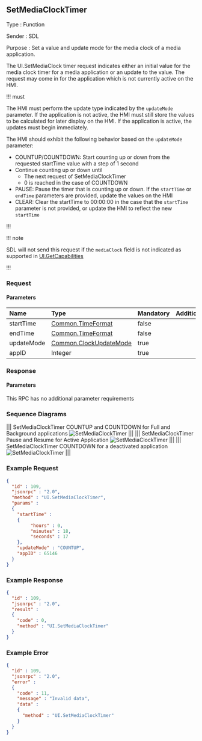 ## SetMediaClockTimer

Type
: Function

Sender
: SDL

Purpose
: Set a value and update mode for the media clock of a media application.

The UI.SetMediaClock timer request indicates either an initial value for the media clock timer for a media application or an update to the value. The request may come in for the application which is not currently active on the HMI.

!!! must

The HMI must perform the update type indicated by the `updateMode` parameter. If the application is not active, the HMI must still store the values to be calculated for later display on the HMI. If the application is active, the updates must begin immediately.

The HMI should exhibit the following behavior based on the `updateMode` parameter:

  * COUNTUP/COUNTDOWN: Start counting up or down from the requested startTime value with a step of 1 second
  * Continue counting up or down until
    * The next request of SetMediaClockTimer
    * 0 is reached in the case of COUNTDOWN
  * PAUSE: Pause the timer that is counting up or down. If the `startTime` or `endTime` parameters are provided, update the values on the HMI
  * CLEAR: Clear the startTime to 00:00:00 in the case that the `startTime` parameter is not provided, or update the HMI to reflect the new `startTime`

!!!

!!! note

SDL will not send this request if the `mediaClock` field is not indicated as supported in [UI.GetCapabilities](../getcapabilities)

!!!

### Request

#### Parameters

|Name|Type|Mandatory|Additional|
|:---|:---|:--------|:---------|
|startTime|[Common.TimeFormat](../../common/structs/#timeformat)|false||
|endTime|[Common.TimeFormat](../../common/structs/#timeformat)|false||
|updateMode|[Common.ClockUpdateMode](../../common/enums/#clockupdatemode)|true||
|appID|Integer|true||

### Response

#### Parameters

This RPC has no additional parameter requirements

### Sequence Diagrams
|||
SetMediaClockTimer COUNTUP and COUNTDOWN for Full and Background applications
![SetMediaClockTimer](./assets/SetMediaClockTimerUpDownFullBackground.png)
|||
|||
SetMediaClockTimer Pause and Resume for Active Application
![SetMediaClockTimer](./assets/SetMediaClockTimerPauseResumeActive.png)
|||
|||
SetMediaClockTimer COUNTDOWN for a deactivated application
![SetMediaClockTimer](./assets/SetMediaClockTimerDownDeactivate.png)
|||

### Example Request

```json
{
  "id" : 109,
  "jsonrpc" : "2.0",
  "method" : "UI.SetMediaClockTimer",
  "params" :
  {
    "startTime" :
    {
         "hours" : 0,
         "minutes" : 18,
         "seconds" : 17
    },
    "updateMode" : "COUNTUP",
    "appID" : 65146
  }
}
```
### Example Response

```json
{
  "id" : 109,
  "jsonrpc" : "2.0",
  "result" :
  {
    "code" : 0,
    "method" : "UI.SetMediaClockTimer"
  }
}
```

### Example Error

```json
{
  "id" : 109,
  "jsonrpc" : "2.0",
  "error" :
  {
    "code" : 11,
    "message" : "Invalid data",
    "data" :
    {
      "method" : "UI.SetMediaClockTimer"
    }
  }
}
```
